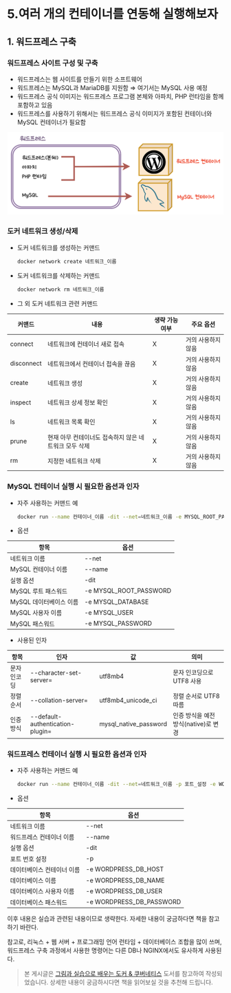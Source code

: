 # 5.여러 개의 컨테이너를 연동해 실행해보자

## 1. 워드프레스 구축

### 워드프레스 사이트 구성 및 구축

- 워드프레스는 웹 사이트를 만들기 위한 소프트웨어
- 워드프레스는 MySQL과 MariaDB를 지원함 ⇒ 여기서는 MySQL 사용 예정
- 워드프레스 공식 이미지는 워드프레스 프로그램 본체와 아파치, PHP 런타임을 함께 포함하고 있음
- 워드프레스를 사용하기 위해서는 워드프레스 공식 이미지가 포함된 컨테이너와 MySQL 컨테이너가 필요함

![](../.vuepress/public/images/docker&k8s/05-01.png)

### 도커 네트워크 생성/삭제

- 도커 네트워크를 생성하는 커맨드

    ```bash
    docker network create 네트워크_이름
    ```

- 도커 네트워크를 삭제하는 커맨드

    ```bash
    docker network rm 네트워크_이름
    ```

- 그 외 도커 네트워크 관련 커맨드

| 커맨드        | 내용                             | 생략 가능 여부 | 주요 옵션      |
|------------|--------------------------------|----------|------------|
| connect    | 네트워크에 컨테이너 새로 접속               | X        | 거의 사용하지 않음 |
| disconnect | 네트워크에서 컨테이너 접속을 끊음             | X        | 거의 사용하지 않음 |
| create     | 네트워크 생성                        | X        | 거의 사용하지 않음 |
| inspect    | 네트워크 상세 정보 확인                  | X        | 거의 사용하지 않음 |
| ls         | 네트워크 목록 확인                     | X        | 거의 사용하지 않음 |
| prune      | 현재 아무 컨테이너도 접속하지 않은 네트워크 모두 삭제 | X        | 거의 사용하지 않음 |
| rm         | 지정한 네트워크 삭제                    | X        | 거의 사용하지 않음 |

### MySQL 컨테이너 실행 시 필요한 옵션과 인자

- 자주 사용하는 커맨드 예

    ```bash
    docker run --name 컨테이너_이름 -dit --net=네트워크_이름 -e MYSQL_ROOT_PASSWORD=MySQL_루트_패스워드 -e MYSQL_DATABASE=데이터베이스_이름 -e MYSQL_USER=MySQL_사용자이름 -e MYSQL_PASSWORD=MySQL_패스워드 mysql --character-set-server=문자_인코딩 --collation-server=정렬_순서 --default-authentication-plugin=인증_방식
    ```

- 옵션

| 항목              | 옵션                     |
|-----------------|------------------------|
| 네트워크 이름         | --net                  |
| MySQL 컨테이너 이름   | --name                 |
| 실행 옵션           | -dit                   |
| MySQL 루트 패스워드   | -e MYSQL_ROOT_PASSWORD |
| MySQL 데이터베이스 이름 | -e MYSQL_DATABASE      |
| MySQL 사용자 이름    | -e MYSQL_USER          |
| MySQL 패스워드      | -e MYSQL_PASSWORD      |
- 사용된 인자

| 항목     | 인자                               | 값                     | 의미                       |
|--------|----------------------------------|-----------------------|--------------------------|
| 문자 인코딩 | --character-set-server=          | utf8mb4               | 문자 인코딩으로 UTF8 사용         |
| 정렬 순서  | --collation-server=              | utf8mb4_unicode_ci    | 정렬 순서로 UTF8 따름           |
| 인증 방식  | --default-authentication-plugin= | mysql_native_password | 인증 방식을 예전 방식(native)로 변경 |

### 워드프레스 컨테이너 실행 시 필요한 옵션과 인자

- 자주 사용하는 커맨드 예

    ```bash
    docker run --name 컨테이너_이름 -dit --net=네트워크_이름 -p 포트_설정 -e WORDPRESS_DB_HOST=데이터베이스_컨테이너_이름 -e WORDPRESS_DB_NAME=데이터베이스_이름 -e WORDPRESS_DB_USER=데이터베이스_사용자_이름 -e WORDPRESS_DB_PASSWORD=데이터페이스_패스워드 wordpress
    ```

- 옵션

| 항목             | 옵션                       |
|----------------|--------------------------|
| 네트워크 이름        | --net                    |
| 워드프레스 컨테이너 이름  | --name                   |
| 실행 옵션          | -dit                     |
| 포트 번호 설정       | -p                       |
| 데이터베이스 컨테이너 이름 | -e WORDPRESS_DB_HOST     |
| 데이터베이스 이름      | -e WORDPRESS_DB_NAME     |
| 데이터베이스 사용자 이름  | -e WORDPRESS_DB_USER     |
| 데이터베이스 패스워드    | -e WORDPRESS_DB_PASSWORD |

이후 내용은 실습과 관련된 내용이므로 생략한다. 자세한 내용이 궁금하다면 책을 참고하기 바란다.

참고로, 리눅스 + 웹 서버 + 프로그래밍 언어 런타임 + 데이터베이스 조합을 많이 쓰며, 워드프레스 구축 과정에서 사용한 명령어는 다른 DB나 NGINX에서도 유사하게 사용된다.

> 본 게시글은 [그림과 실습으로 배우는 도커 & 쿠버네티스](https://product.kyobobook.co.kr/detail/S000001766500) 도서를 참고하여 작성되었습니다.
> 상세한 내용이 궁금하시다면 책을 읽어보실 것을 추천해 드립니다.
>